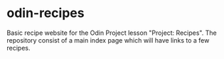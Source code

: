 # odin-recipes
Basic recipe website for the Odin Project lesson "Project: Recipes".
The repository consist of a main index page which will have links to a few recipes.
